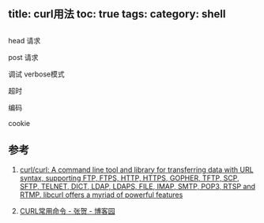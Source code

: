 title: curl用法
toc: true
tags:
category: shell
---


## 

head 请求

post 请求

调试 verbose模式

超时

编码

cookie


## 参考

1. [curl/curl: A command line tool and library for transferring data with URL syntax, supporting FTP, FTPS, HTTP, HTTPS, GOPHER, TFTP, SCP, SFTP, TELNET, DICT, LDAP, LDAPS, FILE, IMAP, SMTP, POP3, RTSP and RTMP. libcurl offers a myriad of powerful features](https://github.com/curl/curl)

2. [CURL常用命令 - 张贺 - 博客园](http://www.cnblogs.com/gbyukg/p/3326825.html)